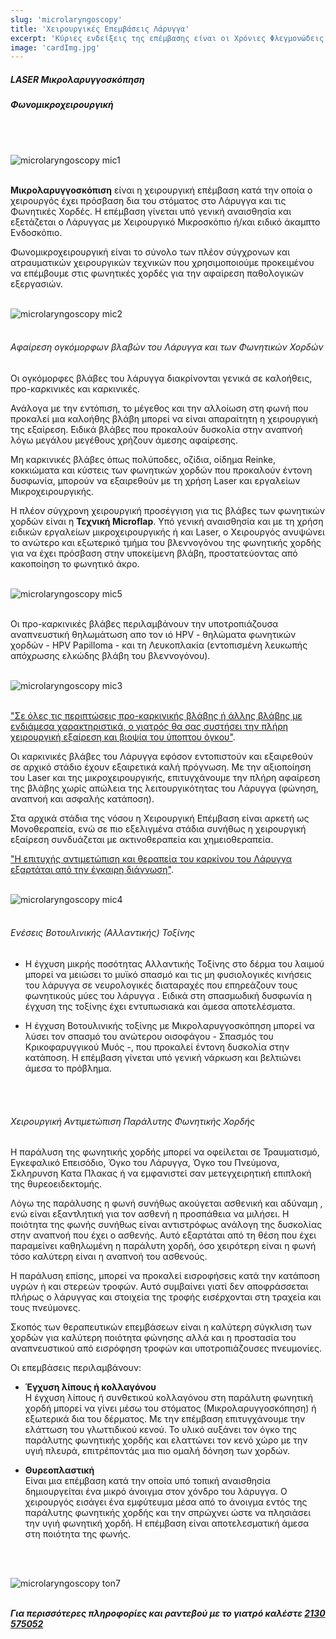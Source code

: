 ```yaml
---
slug: 'microlaryngoscopy'
title: 'Χειρουργικές Επεμβάσεις Λάρυγγα'
excerpt: 'Κύριες ενδείξεις της επέμβασης είναι οι Χρόνιες Φλεγμονώδεις Παθήσεις, οι Κακοήθειες και το Λέμφωμα και η Αποφρακτική Υπνική Άπνοια.'
image: 'cardImg.jpg'
---
```

##### LASER Μικρολαρυγγοσκόπηση
##### Φωνομικροχειρουργική
<br/>
<br/>

![microlaryngoscopy mic1](mic1.jpg)
<br/>
<br/>

**Μικρολαρυγγοσκόπιση** είναι η χειρουργική επέμβαση κατά την οποία ο χειρουργός έχει πρόσβαση δια του στόματος στο Λάρυγγα και τις Φωνητικές Χορδές. Η επέμβαση γίνεται υπό γενική αναισθησία και εξετάζεται ο Λάρυγγας με Χειρουργικό Μικροσκόπιο ή/και ειδικό άκαμπτο Ενδοσκόπιο.

Φωνομικροχειρουργική είναι το σύνολο των πλέον σύγχρονων και ατραυματικών χειρουργικών τεχνικών που χρησιμοποιούμε προκειμένου να επέμβουμε στις φωνητικές χορδές για την αφαίρεση παθολογικών εξεργασιών. 
<br/>
<br/>

![microlaryngoscopy mic2](mic2.jpg)
<br/>
<br/>


###### Αφαίρεση ογκόμορφων βλαβών του Λάρυγγα και των Φωνητικών Χορδών

Οι ογκόμορφες βλάβες του λάρυγγα διακρίνονται γενικά σε καλοήθεις, προ-καρκινικές και καρκινικές.

Ανάλογα με την εντόπιση, το μέγεθος και την αλλοίωση στη φωνή που προκαλεί μια καλοήθης βλάβη μπορεί να είναι απαραίτητη η χειρουργική της εξαίρεση. Ειδικά βλάβες που προκαλούν δυσκολία στην αναπνοή λόγω μεγάλου μεγέθους χρήζουν άμεσης αφαίρεσης.

Μη καρκινικές βλάβες όπως πολύποδες, οζίδια, οίδημα Reinke, κοκκιώματα και κύστεις των φωνητικών χορδών που προκαλούν έντονη δυσφωνία, μπορούν να εξαιρεθούν με τη χρήση Laser και εργαλείων Μικροχειρουργικής.

Η πλέον σύγχρονη χειρουργική προσέγγιση για τις βλάβες των φωνητικών χορδών είναι η **Τεχνική Microflap**. Υπό γενική αναισθησία και με τη χρήση ειδικών εργαλείων μικροχειρουργικής ή και Laser, ο Χειρουργός ανυψώνει το ανώτερο και εξωτερικό τμήμα του βλεννογόνου της φωνητικής χορδής για να έχει πρόσβαση στην υποκείμενη βλάβη, προστατεύοντας από κακοποίηση το φωνητικό άκρο.
<br/>
<br/>

![microlaryngoscopy mic5](mic5.jpg)
<br/>
<br/>

Οι προ-καρκινικές βλάβες περιλαμβάνουν την υποτροπιάζουσα αναπνευστική θηλωμάτωση απο τον ιό HPV - θηλώματα φωνητικών χορδών - HPV Papilloma - και τη Λευκοπλακία (εντοπισμένη λευκωπής απόχρωσης ελκώδης βλάβη του βλεννογόνου).
<br/>
<br/>

![microlaryngoscopy mic3](mic3.jpg)
<br/>
<br/>

<u>"Σε όλες τις περιπτώσεις προ-καρκινικής βλάβης ή άλλης βλάβης με ενδιάμεσα χαρακτηριστικά, ο γιατρός θα σας συστήσει την πλήρη χειρουργική εξαίρεση και βιοψία του ύποπτου όγκου"</u>.

Οι καρκινικές βλάβες του Λάρυγγα εφόσον εντοπιστούν και εξαιρεθούν σε αρχικό στάδιο έχουν εξαιρετικά καλή πρόγνωση. Με την αξιοποίηση του Laser και της μικροχειρουργικής, επιτυγχάνουμε την πλήρη αφαίρεση της βλάβης χωρίς απώλεια της λειτουργικότητας του Λάρυγγα (φώνηση, αναπνοή και ασφαλής κατάποση).

Στα αρχικά στάδια της νόσου η Χειρουργική Επέμβαση είναι αρκετή ως Μονοθεραπεία, ενώ σε πιο εξελιγμένα στάδια συνήθως η χειρουργική εξαίρεση συνδυάζεται με ακτινοθεραπεία και χημειοθεραπεία.

<u>"Η επιτυχής αντιμετώπιση και θεραπεία του καρκίνου του Λάρυγγα εξαρτάται από την έγκαιρη διάγνωση"</u>.
<br/>
<br/>

![microlaryngoscopy mic4](mic4.jpg)
<br/>
<br/>

###### Ενέσεις Βοτουλινικής (Αλλαντικής) Τοξίνης

* Η έγχυση μικρής ποσότητας Αλλαντικής Τοξίνης στο δέρμα του λαιμού μπορεί να μειώσει το μυϊκό σπασμό και τις μη φυσιολογικές κινήσεις του λάρυγγα σε νευρολογικές διαταραχές που επηρεάζουν τους φωνητικούς μύες του λάρυγγα . Ειδικά στη σπασμωδική δυσφωνία η έγχυση της τοξίνης έχει εντυπωσιακά και άμεσα αποτελέσματα.

* Η έγχυση Βοτουλινικής τοξίνης με Μικρολαρυγγοσκόπηση μπορεί να λύσει τον σπασμό του ανώτερου οισοφάγου - Σπασμός του Κρικοφαρυγγικού Μυός -, που προκαλεί έντονη δυσκολία στην κατάποση. Η επέμβαση γίνεται υπό γενική νάρκωση και βελτιώνει άμεσα το πρόβλημα.
<br/>
<br/>

###### Χειρουργική Αντιμετώπιση Παράλυτης Φωνητικής Χορδής

Η παράλυση της φωνητικής χορδής μπορεί να οφείλεται σε Τραυματισμό, Εγκεφαλικό Επεισόδιο, Όγκο του Λάρυγγα, Όγκο του Πνεύμονα, Σκληρυνση Κατα Πλακας ή να εμφανιστεί σαν μετεγχειρητική επιπλοκή της θυρεοειδεκτομής.

Λόγω της παράλυσης η φωνή συνήθως ακούγεται ασθενική και αδύναμη , ενώ είναι εξαντλητική για τον ασθενή η προσπάθεια να μιλήσει. Η ποιότητα της φωνής συνήθως είναι αντιστρόφως ανάλογη της δυσκολίας στην αναπνοή που έχει ο ασθενής. Αυτό εξαρτάται από τη θέση που έχει παραμείνει καθηλωμένη η παράλυτη χορδή, όσο χειρότερη είναι η φωνή τόσο καλύτερη είναι η αναπνοή του ασθενούς. 
 
Η παράλυση επίσης, μπορεί να προκαλεί εισροφήσεις κατά την κατάποση υγρών ή και στερεών τροφών. Αυτό συμβαίνει γιατί δεν αποφράσσεται πλήρως ο λάρυγγας και στοιχεία της τροφής εισέρχονται στη τραχεία και τους πνεύμονες. 

Σκοπός των θεραπευτικών επεμβάσεων είναι η καλύτερη σύγκλιση των χορδών για καλύτερη ποιότητα φώνησης αλλά και η προστασία του αναπνευστικού από εισρόφηση τροφών και υποτροπιάζουσες πνευμονίες.

Οι επεμβάσεις περιλαμβάνουν:

* **Έγχυση λίπους ή κολλαγόνου**<br/>
Η έγχυση λίπους ή συνθετικού κολλαγόνου στη παράλυτη φωνητική χορδή μπορεί να γίνει μέσω του στόματος (Μικρολαρυγγοσκόπηση) ή εξωτερικά δια του δέρματος. Με την επέμβαση επιτυγχάνουμε την ελάττωση του γλωττιδικού κενού. 
Το υλικό αυξάνει τον όγκο της παράλυτης φωνητικής χορδής και ελαττώνει τον κενό χώρο με την υγιή πλευρά, επιτρέποντάς μια πιο ομαλή δόνηση των χορδών.

* **Θυρεοπλαστική**<br/>
Είναι μια επέμβαση κατά την οποία υπό τοπική αναισθησία δημιουργείται ένα μικρό άνοιγμα στον χόνδρο του λάρυγγα. Ο χειρουργός εισάγει ένα εμφύτευμα μέσα από το άνοιγμα εντός της παράλυτης φωνητικής χορδής και την σπρώχνει ώστε να πλησιάσει την υγιή φωνητική χορδή. Η επέμβαση είναι αποτελεσματική άμεσα στη ποιότητα της φωνής.
<br/>
<br/>

![microlaryngoscopy ton7](mic7.jpg)
<br/>
<br/>

***Για περισσότερες πληροφορίες και ραντεβού με το γιατρό καλέστε [2130 575052](tel:2130575052 "2130 575052")***
